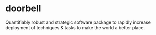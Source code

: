 # doorbell
Quantifiably robust and strategic software package to rapidly increase deployment of techniques &amp; tasks to make the world a better place.
